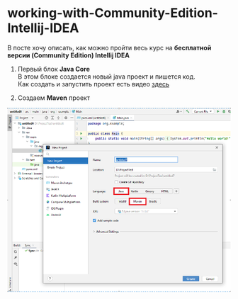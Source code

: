 # working-with-Community-Edition-Intellij-IDEA
В посте хочу описать, как можно пройти весь курс на **бесплатной версии (Community Edition) Intellij IDEA**  

1.	Первый блок **Java Core**  
 В этом блоке создается новый java проект и пишется код.  
 Как создать и запустить проект есть видео [здесь]( https://apps.skillfactory.ru/learning/course/course-v1:SkillFactory+JAVA-14M+2021/block-v1:SkillFactory+JAVA-14M+2021+type@sequential+block@8b92799ec55c45a3aacda4e8d15769b0/block-v1:SkillFactory+JAVA-14M+2021+type@vertical+block@b20521798bda4b58a86a8a5bc32c71cf)

2.	Создаем **Maven** проект 

![новый проект](create%20maven.png)
